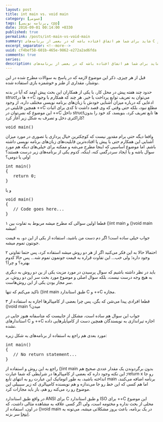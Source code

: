 ```yaml
---
layout: post
title: int main vs. void main
category: [عمومی]
tags: [برنامه نویسی, cpp]
date: 2016-09-01 00:14:00 +0330
published: true
permalink: /posts/int-main-vs-void-main
summary: شاید برای شما هم اتفاق افتاده باشه که در بعضی از برنامه‌های C و C++ با تابع void main() مواجه شده باشید، آیا استفاده از این تابع درسته؟ تفاوت بین int main() و void main() در چیست؟ از کدام باید استفاده کنیم؟ در این مطلب قصد دارم با بیانی طنز، به رفع ابهام در این مورد بپردازم.
excerpt_separator: <!--more--> 
uuid: cf4bef58-601b-465e-9862-e272a2ad6fda
comments: true
series: 
description: شاید برای شما هم اتفاق افتاده باشه که در بعضی از برنامه‌های C و C++ با تابع void main() مواجه شده باشید، آیا استفاده از این تابع درسته؟ تفاوت بین int main() و void main() در چیست؟ از کدام باید استفاده کنیم؟ در این مطلب قصد دارم با بیانی طنز، به رفع ابهام در این مورد بپردازم.
---
```

<p><blackquote class="warning">
قبل از هر چیزی، ذکر این موضوع لازمه که در پاسخ به سوالات مطرح شده در این نوشتار، مقداری از طنز و خوشمزه بازی استفاده شده.
</blackquote></p>

حدود چند هفته پیش در محل کار، با یکی از همکاران این بحث پیش اومد که آیا در بدنه structها در ++C می‌توان به تعریف توابع پرداخت یا خیر. هر چند که همکارم با وجود ادعایی که درباره میزان آشنایی خودش با زبان‌های برنامه نویسی مختلف داره، از وجود همچین قابلیتی در ++C مطلع نبود، بلکه حتی وقتی که وی قصد داشت تا کدی برای اثبات این موضوع که نمی‌توان در ++C داخل structها تابع تعریف کرد، بنویسد، کد خود را بدون کاراکتری دخل و تصرف به شکل زیر آغاز کرد!
<div class="ltr-direction font-family-consolas">
<pre class="brush: cpp">
void main()
</pre>
</div>
واقعا دیگه حتی برام مقدور نیست که کوچکترین خیال پردازی یا تصوری در مورد میزان آشنایی این همکارم حتی با پیش پا افتاده‌ترین قابلیت‌های زبان‌های برنامه نویسی داشته باشم.
اما موضوع اساسیی که اینجا مطرح می‌شه و ممکنه برای خیلی‌های دیگه هم مورد سوال باشه و یا ایجاد سردرگمی کنه، اینکه، کدوم یکی از برنامه‌های زیر درست هستند؟ اولی یا دومی؟
<div class="ltr-direction font-family-consolas">
<pre class="brush: cpp">
int main()
{
   return 0;
}
</pre>
</div>
و یا
<div class="ltr-direction font-family-consolas">
<pre class="brush: cpp">
void main()
{
   // Code goes here...
}
</pre>
</div>
<span class="number-box">۱</span>
قطعا اولین سوالی که مطرح میشه مربوط به تفاوت بین <span class="highlight-text">()int main</span> و <span class="highlight-text">()void main</span> میشه!

جواب خیلی ساده است! اگر دم دست من باشید، استفاده از یکی از این دو، به قیمت جونتون تموم میشه.

<span class="number-box">۲</span>
احتمالا حالا به این فکر می‌کنید اگر از هر دو روش میشه استفاده کرد، پس حتما تفاوتی وجود داره؛ ولی خب... این تفاوت قراره به قیمت جونمون تموم شه... پس حالا کدوم بهتره؟ و چرا؟

باید در نظر داشته باشیم که سوال پرسیدن در مورد <span class="highlight-text">مزیت</span> یکی از ین دو روش به دیگری به هیچ وجه درست نیست، بلکه سوال اصلی و موضوع مورد بحت سر این دو روش، بر سر <span class="highlight-text">مجاز بودن</span> یکی از این روش‌هاست.

تاکید می‌کنم که تنها <span class="highlight-text">()int main</span> طبق استاندارد C و ++C مجازه.

<span class="number-box">۳</span>
قطعا افرادی پیدا می‌شن که بگن، پس چرا بعضی از کامپیالرها اجازه به استفاده از <span class="highlight-text">()void main</span> میدن؟

جواب این سوال هم ساده است، مشکل از جاییست که متاسفانه هنوز جایی در استاندارهای C و ++C اجازه تیراندازی به نویسندگان همچین دست از کامپایلرهایی داده نشده.

مورد بعدی هم راجع به استفاده از برنامه‌های به شکل زیره:
<div class="ltr-direction font-family-consolas">
<pre class="brush: cpp">
int main()
{
   // No return statement...
}
</pre>
</div>
راجع به این روش و استفاده از ()int main بدون برگردوندن یک مقدار عددی صحیح هم این نکته وجود داره که بعضی از کامپیالرها در شرایطی که شما عبارت <span class="highlight-text">;return x</span> رو جا انداخته باشید، به طور اتوماتیک این عبارت رو به انتهای تابع main برنامه اضافه می‌کنند، اما هم کسی که این خط رو جا می‌ندازه و هم نویسنده کامپیالری که زیر سیبیلی این موضوع رو رد می‌کنه رو هم، باز باید مجازات کرد.

در واقع طبق استاندارد ANSI برای C و طبق استاندارد ISO برای ++C این موضوع محلی از بحث نداره و مختومه است، ولی اگر کسی علاقه به مشاهده مثالی داشت، که در اون، استفاده از ()void main در یک برنامه، باعث بروز مشکلاتی میشه، می‌تونه به [اینجا](https://www.ty-penguin.org.uk/~auj/voidmain/) سر بزنه.
